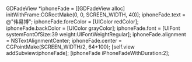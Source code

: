 
GDFadeView *iphoneFade = [[GDFadeView alloc] initWithFrame:CGRectMake(0, 0, SCREEN_WIDTH, 40)];
iphoneFade.text = @"伟易博";
iphoneFade.foreColor = [UIColor redColor];
iphoneFade.backColor = [UIColor grayColor];
iphoneFade.font = [UIFont systemFontOfSize:39 weight:UIFontWeightRegular];
iphoneFade.alignment = NSTextAlignmentCenter;
iphoneFade.center = CGPointMake(SCREEN_WIDTH/2, 64+100);
[self.view addSubview:iphoneFade];
[iphoneFade iPhoneFadeWithDuration:2];
